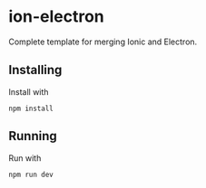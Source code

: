 # ion-electron
Complete template for merging Ionic and Electron. 
## Installing
Install with
```
npm install
```

## Running
Run with
```
npm run dev
```
